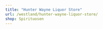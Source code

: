 ```yaml
---
title: "Hunter Wayne Liquor Store"
url: /westland/hunter-wayne-liquor-store/
shop: Spirituosen
---
```

